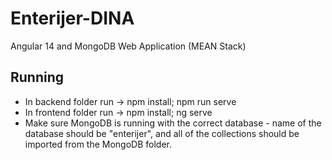 # Enterijer-DINA
Angular 14 and MongoDB Web Application (MEAN Stack)

## Running
- In backend folder run -> npm install; npm run serve
- In frontend folder run -> npm install; ng serve
- Make sure MongoDB is running with the correct database - name of the database should be "enterijer", and all of the collections should be imported from the MongoDB folder. 
 
